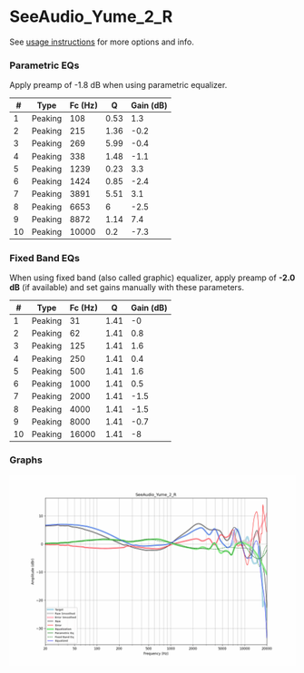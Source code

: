 # SeeAudio_Yume_2_R
See [usage instructions](https://github.com/jaakkopasanen/AutoEq#usage) for more options and info.

### Parametric EQs
Apply preamp of -1.8 dB when using parametric equalizer.

|   # | Type    |   Fc (Hz) |    Q |   Gain (dB) |
|-----|---------|-----------|------|-------------|
|   1 | Peaking |       108 | 0.53 |         1.3 |
|   2 | Peaking |       215 | 1.36 |        -0.2 |
|   3 | Peaking |       269 | 5.99 |        -0.4 |
|   4 | Peaking |       338 | 1.48 |        -1.1 |
|   5 | Peaking |      1239 | 0.23 |         3.3 |
|   6 | Peaking |      1424 | 0.85 |        -2.4 |
|   7 | Peaking |      3891 | 5.51 |         3.1 |
|   8 | Peaking |      6653 | 6    |        -2.5 |
|   9 | Peaking |      8872 | 1.14 |         7.4 |
|  10 | Peaking |     10000 | 0.2  |        -7.3 |

### Fixed Band EQs
When using fixed band (also called graphic) equalizer, apply preamp of **-2.0 dB** (if available) and set gains manually with these parameters.

|   # | Type    |   Fc (Hz) |    Q |   Gain (dB) |
|-----|---------|-----------|------|-------------|
|   1 | Peaking |        31 | 1.41 |        -0   |
|   2 | Peaking |        62 | 1.41 |         0.8 |
|   3 | Peaking |       125 | 1.41 |         1.6 |
|   4 | Peaking |       250 | 1.41 |         0.4 |
|   5 | Peaking |       500 | 1.41 |         1.6 |
|   6 | Peaking |      1000 | 1.41 |         0.5 |
|   7 | Peaking |      2000 | 1.41 |        -1.5 |
|   8 | Peaking |      4000 | 1.41 |        -1.5 |
|   9 | Peaking |      8000 | 1.41 |        -0.7 |
|  10 | Peaking |     16000 | 1.41 |        -8   |

### Graphs
![](./SeeAudio_Yume_2_R.png)

